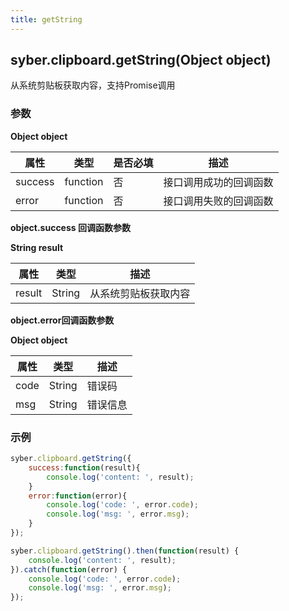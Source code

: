 ```yaml
---
title: getString
---
```



## syber.clipboard.getString(Object object)
从系统剪贴板获取内容，支持Promise调用

### 参数

**Object object**

| 属性    | 类型     | 是否必填 | 描述                   |
| ------- | -------- | -------- | ---------------------- |
| success | function | 否       | 接口调用成功的回调函数 |
| error   | function | 否       | 接口调用失败的回调函数 |

**object.success 回调函数参数**

**String result**

| 属性   | 类型   | 描述                 |
| ------ | ------ | -------------------- |
| result | String | 从系统剪贴板获取内容 |

**object.error回调函数参数**

**Object object**

| 属性 | 类型   | 描述     |
| ---- | ------ | -------- |
| code | String | 错误码   |
| msg  | String | 错误信息 |

### 示例

```js
syber.clipboard.getString({
	success:function(result){
        console.log('content: ', result);
    }
    error:function(error){
        console.log('code: ', error.code);
    	console.log('msg: ', error.msg);
    }
});

syber.clipboard.getString().then(function(result) {
    console.log('content: ', result);
}).catch(function(error) {
    console.log('code: ', error.code);
    console.log('msg: ', error.msg);
});
```

